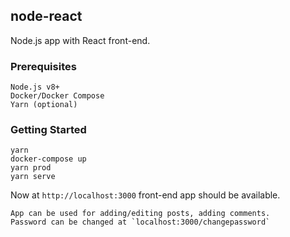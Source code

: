 ## node-react

Node.js app with React front-end.

### Prerequisites

```
Node.js v8+
Docker/Docker Compose
Yarn (optional)
```

### Getting Started

```
yarn
docker-compose up
yarn prod
yarn serve
```

Now at `http://localhost:3000` front-end app should be available.

```
App can be used for adding/editing posts, adding comments.
Password can be changed at `localhost:3000/changepassword`
```
